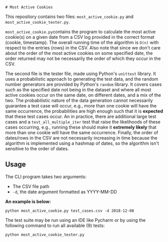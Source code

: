     # Most Active Cookies
This repository contains two files: `most_active_cookie.py` and `most_active_cookie_tester.py`. 

`most_active_cookie.py`contains the program to calculate the most active cookie(s) on a given date from a CSV log provided in the correct format (cookie, timestamp). The overall running time of the algorithm is `O(n)` with respect to the entries (rows) in the CSV. Also note that since we don't care about the order of the most active cookies on some specified date, the order returned may not be necessarily the order of which they occur in the CSV.  

The second file is the tester file, made using Python's `unittest` library. It uses a probabilistic approach to generating the test data, and the random number generators are provided by Python's `random` library. It covers cases such as the specified date not being in the dataset and where all most active cookies occur on the same date, on different dates, and a mix of the two. The probabilistic nature of the data generation cannot necessarily guarantee a test case will occur, e.g., more than one cookie will have the same occurrence, the probabilities are high enough such that it is **expected** that these test cases occur. An in practice, there are additional large test cases and a `test_all_multiple_iter` test that raise the likelihoods of these cases occurring, e.g., running these should make it **extremely likely** that more than one cookie will have the same occurrence. Finally, the order of dates/rows in the CSV are not necessarily increasing in time because the algorithm is implemented using a hashmap of dates, so the algorithm isn't sensitive to the order of dates. 

## Usage 
The CLI program takes two arguments: 
- The CSV file path
- `-d`, the date argument formatted as YYYY-MM-DD  

**An example is below:**
  
`python most_active_cookie.py test_cases.csv -d 2018-12-08`

The test suite may be run using an IDE like Pycharm or by using the following command to run all available (9) tests:

`python most_active_cookie_tester.py`

